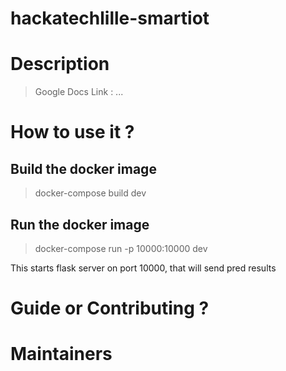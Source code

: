 # hackatechlille-smartiot


# Description

> Google Docs Link : ...

# How to use it ?

## Build the docker image
> docker-compose build dev
## Run the docker image
 > docker-compose run -p 10000:10000  dev

This starts flask server on port 10000, that will send pred results




# Guide or Contributing ?


# Maintainers

